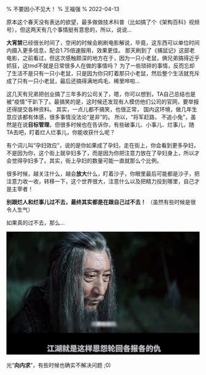 % 不要因小不见大！
% 王福强
% 2022-04-13


原本这个春天没有表达的欲望，最多做做技术科普（比如搞了个《架构百科》视频号），但这两天有几个事情挺有意思的，所以，说说...

**大宵禁**已经很长时间了，空闲的时候会刷刷电影解说，毕竟，这东西可以单位时间内摄入更多信息，配合1.75倍速服用，效果更佳。 那天刷到了《捕鼠记》这部老电影，之前看过，但这次感触颇深的地方在于，因为一只小老鼠，俩兄弟搞得近乎抓狂，这tmd不就是日常很多人在做的事情吗？ 为了一些琐碎的事情，反而忘却了生活不是只有一只小老鼠，只是因为你只盯着那只小老鼠，然后整个生活就充斥成了只有一只小老鼠，最后还搞得满地鸡毛、稀里哗啦...

这几天有兄弟把创业搞了三年多的公司关了，嗯，你可以想到，TA自己总结也是被“疫情”干趴下了。最搞笑的是，这时候还发现有人模仿他们公司的官网，要举报还得提交各种资料。 其实，一点儿都不搞笑，也很正常， 国内这环境，做几年生意应该都有体感，很多事情没法论“是非”的。 所以，“将军赶路， 不追小兔”，虽然是在说**目标管理**，但很多时候也在告诉你，有些破事儿、小事儿、烂事儿，随TA去吧，盯着烂人烂事儿，你能收获什么呢？ 

有个词儿叫“孕妇效应”，说的是你如果成了孕妇，走在街上，你会看到更多孕妇，不是因为你，这个街上就孕妇多了，而是因为你把注意力放在了孕妇身上，所以才会觉得孕妇多了。其实，街上孕妇的数量可能一直就那么个比例。

很多时候，越关注什么，越会**放大**什么，盯着沙子，你眼里最后可能都是沙子，把注意力收一收，转移一下，这个世界很大，注意什么以及把精力投到哪里，自己才是主宰者！

**别跟烂人和烂事儿过不去，最终其实都是在跟自己过不去！** （虽然有些时候是很令人生气）

如果真的过不去，那么...

![](images/gebaogedechou.jpg)

光“**向内求**”，有些时候也确实不解决问题 ;0)

